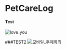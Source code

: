 # PetCareLog

#### Test 

![love_you](https://user-images.githubusercontent.com/52662748/85030598-9c252400-b1b8-11ea-89cb-23bf2650f29b.PNG)


###TEST2
![모바일_주제회의](https://user-images.githubusercontent.com/52662748/85032415-c7107780-b1ba-11ea-9da7-5c06c4c13791.jpg)
